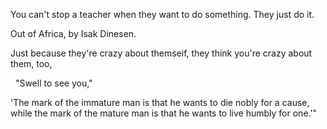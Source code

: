 You can't stop a teacher when they want to do something. They just do it.


Out of Africa, by Isak Dinesen.


Just because they're crazy about themseif, they think you're crazy about them, too,


  "Swell to see you,"


'The mark of the immature man is that he wants to die nobly for a cause, while the mark of the mature man is that he wants to live humbly for one.'"


